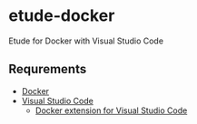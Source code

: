 # etude-docker

Etude for Docker with Visual Studio Code

## Requrements

- [Docker](https://www.docker.com/)
- [Visual Studio Code](https://github.com/Microsoft/vscode/)
  - [Docker extension for Visual Studio Code](https://github.com/microsoft/vscode-docker)
